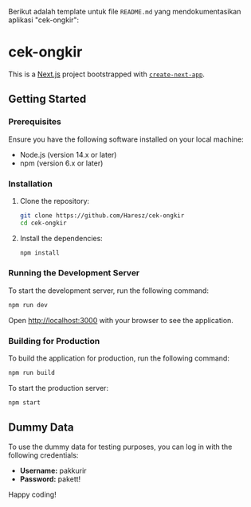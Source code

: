 Berikut adalah template untuk file `README.md` yang mendokumentasikan aplikasi "cek-ongkir":

# cek-ongkir

This is a [Next.js](https://nextjs.org/) project bootstrapped with [`create-next-app`](https://github.com/vercel/next.js/tree/canary/packages/create-next-app).

## Getting Started

### Prerequisites

Ensure you have the following software installed on your local machine:

- Node.js (version 14.x or later)
- npm (version 6.x or later)

### Installation

1. Clone the repository:

   ```bash
   git clone https://github.com/Haresz/cek-ongkir
   cd cek-ongkir
   ```

2. Install the dependencies:

   ```bash
   npm install
   ```

### Running the Development Server

To start the development server, run the following command:

```bash
npm run dev
```

Open [http://localhost:3000](http://localhost:3000) with your browser to see the application.

### Building for Production

To build the application for production, run the following command:

```bash
npm run build
```

To start the production server:

```bash
npm start
```

## Dummy Data

To use the dummy data for testing purposes, you can log in with the following credentials:

- **Username:** pakkurir
- **Password:** pakett!

Happy coding!
